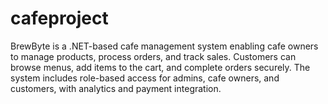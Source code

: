 # cafeproject
BrewByte is a .NET-based cafe management system enabling cafe owners to manage products, process orders, and track sales. Customers can browse menus, add items to the cart, and complete orders securely. The system includes role-based access for admins, cafe owners, and customers, with analytics and payment integration.
